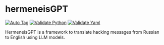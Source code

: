 # hermeneisGPT
[![Auto Tag](https://github.com/stratosphereips/hermeneisGPT/actions/workflows/autotag.yml/badge.svg)](https://github.com/stratosphereips/hermeneisGPT/actions/workflows/autotag.yml)
[![Validate Python](https://github.com/stratosphereips/hermeneisGPT/actions/workflows/validate_python.yml/badge.svg)](https://github.com/stratosphereips/hermeneisGPT/actions/workflows/validate_python.yml)
[![Validate Yaml](https://github.com/stratosphereips/hermeneisGPT/actions/workflows/validate_yaml.yml/badge.svg)](https://github.com/stratosphereips/hermeneisGPT/actions/workflows/validate_yaml.yml)


HermeneisGPT is a framework to translate hacking messages from Russian to English using LLM models.
